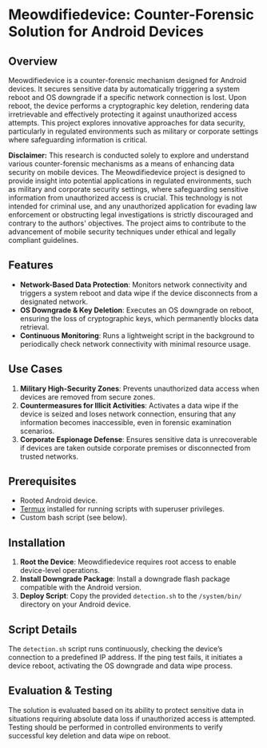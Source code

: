 # Meowdifiedevice: Counter-Forensic Solution for Android Devices

## Overview

Meowdifiedevice is a counter-forensic mechanism designed for Android devices. It secures sensitive data by automatically triggering a system reboot and OS downgrade if a specific network connection is lost. Upon reboot, the device performs a cryptographic key deletion, rendering data irretrievable and effectively protecting it against unauthorized access attempts. This project explores innovative approaches for data security, particularly in regulated environments such as military or corporate settings where safeguarding information is critical.

**Disclaimer:** This research is conducted solely to explore and understand various counter-forensic mechanisms as a means of enhancing data security on mobile devices. The Meowdifiedevice project is designed to provide insight into potential applications in regulated environments, such as military and corporate security settings, where safeguarding sensitive information from unauthorized access is crucial. This technology is not intended for criminal use, and any unauthorized application for evading law enforcement or obstructing legal investigations is strictly discouraged and contrary to the authors' objectives. The project aims to contribute to the advancement of mobile security techniques under ethical and legally compliant guidelines.

## Features

- **Network-Based Data Protection**: Monitors network connectivity and triggers a system reboot and data wipe if the device disconnects from a designated network.
- **OS Downgrade & Key Deletion**: Executes an OS downgrade on reboot, ensuring the loss of cryptographic keys, which permanently blocks data retrieval.
- **Continuous Monitoring**: Runs a lightweight script in the background to periodically check network connectivity with minimal resource usage.

## Use Cases

1. **Military High-Security Zones**: Prevents unauthorized data access when devices are removed from secure zones.
2. **Countermeasures for Illicit Activities**: Activates a data wipe if the device is seized and loses network connection, ensuring that any information becomes inaccessible, even in forensic examination scenarios.
3. **Corporate Espionage Defense**: Ensures sensitive data is unrecoverable if devices are taken outside corporate premises or disconnected from trusted networks.

## Prerequisites

- Rooted Android device.
- [Termux](https://termux.com/) installed for running scripts with superuser privileges.
- Custom bash script (see below).

## Installation

1. **Root the Device**: Meowdifiedevice requires root access to enable device-level operations.
2. **Install Downgrade Package**: Install a downgrade flash package compatible with the Android version.
3. **Deploy Script**: Copy the provided `detection.sh` to the `/system/bin/` directory on your Android device.

## Script Details

The `detection.sh` script runs continuously, checking the device’s connection to a predefined IP address. If the ping test fails, it initiates a device reboot, activating the OS downgrade and data wipe process.

## Evaluation & Testing

The solution is evaluated based on its ability to protect sensitive data in situations requiring absolute data loss if unauthorized access is attempted. Testing should be performed in controlled environments to verify successful key deletion and data wipe on reboot.


